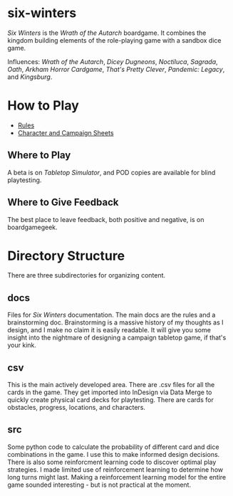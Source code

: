 # six-winters

*Six Winters* is the *Wrath of the Autarch* boardgame. It combines the kingdom building elements of the role-playing game with a sandbox dice game.

Influences: *Wrath of the Autarch*, *Dicey Dugneons*, *Noctiluca*, *Sagrada*, *Oath*, *Arkham Horror Cardgame*, *That's Pretty Clever*, *Pandemic: Legacy*, and *Kingsburg*.

# How to Play

* [Rules](docs/Six_Winters_Rules.pdf)
* [Character and Campaign Sheets](docs/Character_and_Campaign_Tracker.pdf)

## Where to Play

A beta is on *Tabletop Simulator*, and POD copies are available for blind playtesting.

## Where to Give Feedback

The best place to leave feedback, both positive and negative, is on boardgamegeek.

# Directory Structure

There are three subdirectories for organizing content.

## docs

Files for *Six Winters* documentation. The main docs are the rules and a brainstorming doc. Brainstorming is a massive history of my thoughts as I design, and I make no claim it is easily readable. It will give you some insight into the nightmare of designing a campaign tabletop game, if that's your kink.

## csv

This is the main actively developed area. There are .csv files for all the cards in the game. They get imported into InDesign via Data Merge to quickly create physical card decks for playtesting. There are cards for obstacles, progress, locations, and characters.

## src

Some python code to calculate the probability of different card and dice combinations in the game. I use this to make informed design decisions. There is also some reinforcment learning code to discover optimal play strategies. I made limited use of reinforcement learning to determine how long turns might last. Making a reinforcement learning model for the entire game sounded interesting - but is not practical at the moment.